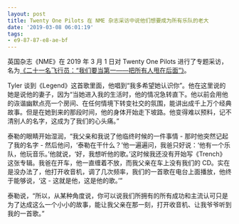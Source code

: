 ```yaml
---
layout: post
title: Twenty One Pilots 在 NME 杂志采访中说他们想要成为所有乐队的老大
date: '2019-03-08 06:01:19'
tags:
- e9-87-87-e8-ae-bf
---
```


英国杂志《NME》在 2019 年 3 月 1 日对 Twenty One Pilots 进行了专题采访，名为[《二十一名飞行员：“我们要当第一——把所有人甩在后面”》](https://www.nme.com/twenty-one-pilots-interview-nme-big-read)。

Tyler 谈到《Legend》这首歌里面，他唱到“我多希望她认识你”。他在这里说的她是说他的妻子，因为“当她进入我的生活时，他的情况急转直下。他以前会用他的诙谐幽默点亮一个房间、在任何情境下转变社交的氛围，能讲出成千上万个经典故事。但是在她到来的那段时间，他的身体开始走下坡路。他变得难以预料，记不清别人的名字，这成为了我们的心头痛。”

泰勒的眼睛开始湿润，“我父亲和我说了他临终时候的一件事情 - 那时他突然记起了我的名字 - 然后他问，‘泰勒在干什么？’他一遍遍问，我爸只好说：‘他有一个乐队，他玩音乐。’他就说，‘好，我想听他的歌。’这时候我还没有开始写《Trench》这张专辑。我爸在开车，他一直缠着不放，而我父亲在车上没有我们的 CD。实在是没办法了，他打开收音机，调了几次频率，我们的一首歌在电台上面播放，他终于能够说，‘这 - 这就是他，这是他的歌。’”

泰勒说，“所以，从某种角度说，你可以说我们所拥有的所有成功和主流认可只是为了达成这么一个小小的故事，能让我父亲在那一刻，打开收音机、让我爷爷听到我的一首歌。”

